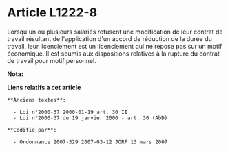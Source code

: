 # Article L1222-8

Lorsqu'un ou plusieurs salariés refusent une modification de leur contrat de travail résultant de l'application d'un accord
de réduction de la durée du travail, leur licenciement est un licenciement qui ne repose pas sur un motif économique. Il est
soumis aux dispositions relatives à la rupture du contrat de travail pour motif personnel.

**Nota:**



**Liens relatifs à cet article**

	**Anciens textes**:

	  - Loi n°2000-37 2000-01-19 art. 30 II
	  - Loi n°2000-37 du 19 janvier 2000 - art. 30 (AbD)

	**Codifié par**:

	  - Ordonnance 2007-329 2007-03-12 JORF 13 mars 2007
